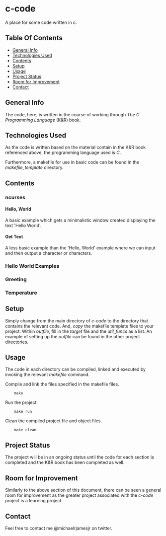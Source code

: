 # c-code
A place for some code written in c.

## Table Of Contents
* [General Info](#general-info)
* [Technologies Used](#technologies-used)
* [Contents](#contents)
* [Setup](#setup)
* [Usage](#usage)
* [Project Status](#project-status)
* [Room for Improvement](#room-for-improvement)
* [Contact](#contact)

## General Info
The code, here, is written in the course of working through *The C Programming Language* (K&R) book.

## Technologies Used 
As the code is written based on the material contain in the K&R book referenced above, the programming language used is *C*.

Furthermore, a makefile for use in basic code can be found in the *makefile_template* directory.

## Contents
### ncurses
#### Hello, World
A basic example which gets a minimalistic window created displaying the text 'Hello World'.
#### Get Text
A less basic example than the 'Hello, World' example where we can input and then output a character or characters.
### Hello World Examples
### Greeting
### Temperature

## Setup
Simply change from the main directory of *c-code* to the directory that contains the relevant code. And, *copy* the makefile template files to your project. Within *outfile*, fill in the *target* file and the *util_funcs* as a list. An example of setting up the *outfile* can be found in the other project directories.

## Usage
The code in each directory can be compiled, linked and executed by invoking the relevant *makefile* command.

Compile and link the files specified in the makefile files.
```
    make
```
Run the project.
```
    make run
```
Clean the compiled project file and object files.
```
    make clean
```

## Project Status
The project will be in an ongoing status until the code for each section is completed and the K&R book has been completed as well.

## Room for Improvement
Similarly to the above section of this document, there can be seen a general room for improvement as the greater project associated with the *c-code* project is a learning project.
 
## Contact
Feel free to contact me @michaelrjamesjr on twitter.
